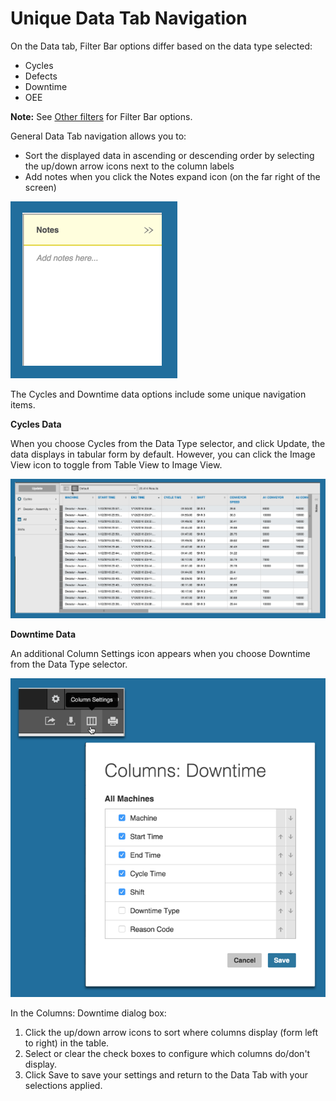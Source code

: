 # Unique Data Tab Navigation

On the Data tab, Filter Bar options differ based on the data type selected: 

  * Cycles
  * Defects
  * Downtime
  * OEE

 **Note:** See [Other filters](../Documentation/master/otherfilters.md) for Filter Bar options.

General Data Tab navigation allows you to:

 * Sort the displayed data in ascending or descending order by selecting the up/down arrow icons next to the column labels
 * Add notes when you click the Notes expand icon (on the far right of the screen) 

  ![](dataTabAddNotes.png)

The Cycles and Downtime data options include some unique navigation items.

**Cycles Data**

When you choose Cycles from the Data Type selector, and click Update, the data displays in tabular form by default. However, you can click the Image View icon to toggle from Table View to Image View. 

![](dataTab1.png)

**Downtime Data**

An additional Column Settings icon appears when you choose Downtime from the Data Type selector.

![](dataTabDowntimeColumns.png)

In the Columns: Downtime dialog box:
  1. Click the up/down arrow icons to sort where columns display (form left to right) in the table. 
  2. Select or clear the check boxes to configure which columns do/don't display.
  3. Click Save to save your settings and return to the Data Tab with your selections applied.



